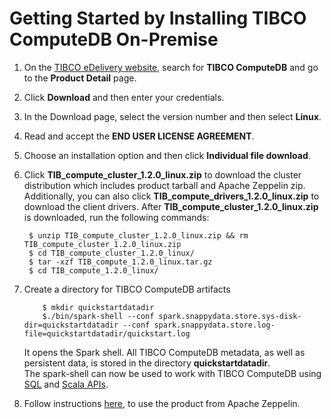 <a id="getting-started-by-installing-snappydata-on-premise"></a>
# Getting Started by Installing TIBCO ComputeDB On-Premise

1. On the [TIBCO eDelivery website](https://edelivery.tibco.com), search for **TIBCO ComputeDB** and go to the **Product Detail** page.
2. Click **Download** and then enter your credentials. 
3. In the Download page, select the version number and then select **Linux**.
4. Read and accept the **END USER LICENSE AGREEMENT**.
5. Choose an installation option and then click **Individual file download**.
6. Click **TIB_compute_cluster_1.2.0_linux.zip** to download the cluster distribution which includes product tarball and Apache Zeppelin zip. Additionally, you can also click **TIB_compute_drivers_1.2.0_linux.zip** to download the client drivers. After **TIB_compute_cluster_1.2.0_linux.zip** is downloaded, run the following commands:

		$ unzip TIB_compute_cluster_1.2.0_linux.zip && rm TIB_compute_cluster_1.2.0_linux.zip
        $ cd TIB_compute_cluster_1.2.0_linux/
        $ tar -xzf TIB_compute_1.2.0_linux.tar.gz
        $ cd TIB_compute_1.2.0_linux/

8.	Create a directory for TIBCO ComputeDB artifacts

            $ mkdir quickstartdatadir
            $./bin/spark-shell --conf spark.snappydata.store.sys-disk-dir=quickstartdatadir --conf spark.snappydata.store.log-file=quickstartdatadir/quickstart.log
    
	It opens the Spark shell. All TIBCO ComputeDB metadata, as well as persistent data, is stored in the directory **quickstartdatadir**.</br>	The spark-shell can now be used to work with TIBCO ComputeDB using [SQL](using_sql.md) and [Scala APIs](using_spark_scala_apis.md).
    
9. Follow instructions [here](/howto/use_apache_zeppelin_with_snappydata.md), to use the product from Apache Zeppelin. 
